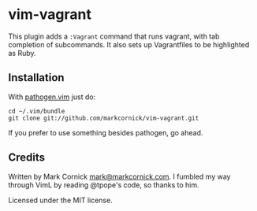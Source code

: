 # vim-vagrant

This plugin adds a `:Vagrant` command that runs vagrant, with tab
completion of subcommands. It also sets up Vagrantfiles to be highlighted
as Ruby.

## Installation

With [pathogen.vim](https://github.com/tpope/vim-pathogen) just do:

    cd ~/.vim/bundle
    git clone git://github.com/markcornick/vim-vagrant.git

If you prefer to use something besides pathogen, go ahead.

## Credits

Written by Mark Cornick <mark@markcornick.com>. I fumbled my way through
VimL by reading @tpope's code, so thanks to him.

Licensed under the MIT license.
